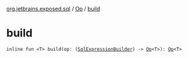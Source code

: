 [org.jetbrains.exposed.sql](../index.md) / [Op](index.md) / [build](.)

# build

`inline fun <T> build(op: (`[`SqlExpressionBuilder`](../-sql-expression-builder/index.md)`) -> `[`Op`](index.md)`<T>): `[`Op`](index.md)`<T>`